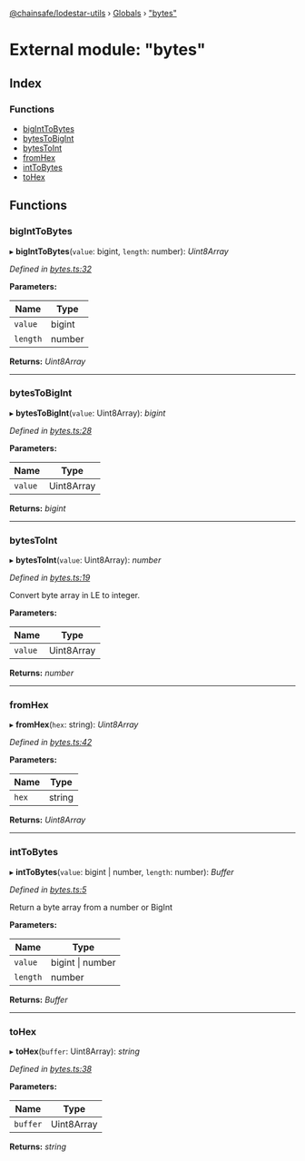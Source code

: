 [@chainsafe/lodestar-utils](../README.md) › [Globals](../globals.md) › ["bytes"](_bytes_.md)

# External module: "bytes"

## Index

### Functions

* [bigIntToBytes](_bytes_.md#biginttobytes)
* [bytesToBigInt](_bytes_.md#bytestobigint)
* [bytesToInt](_bytes_.md#bytestoint)
* [fromHex](_bytes_.md#fromhex)
* [intToBytes](_bytes_.md#inttobytes)
* [toHex](_bytes_.md#tohex)

## Functions

###  bigIntToBytes

▸ **bigIntToBytes**(`value`: bigint, `length`: number): *Uint8Array*

*Defined in [bytes.ts:32](https://github.com/ChainSafe/lodestar/blob/393d800/packages/lodestar-utils/src/bytes.ts#L32)*

**Parameters:**

Name | Type |
------ | ------ |
`value` | bigint |
`length` | number |

**Returns:** *Uint8Array*

___

###  bytesToBigInt

▸ **bytesToBigInt**(`value`: Uint8Array): *bigint*

*Defined in [bytes.ts:28](https://github.com/ChainSafe/lodestar/blob/393d800/packages/lodestar-utils/src/bytes.ts#L28)*

**Parameters:**

Name | Type |
------ | ------ |
`value` | Uint8Array |

**Returns:** *bigint*

___

###  bytesToInt

▸ **bytesToInt**(`value`: Uint8Array): *number*

*Defined in [bytes.ts:19](https://github.com/ChainSafe/lodestar/blob/393d800/packages/lodestar-utils/src/bytes.ts#L19)*

Convert byte array in LE to integer.

**Parameters:**

Name | Type |
------ | ------ |
`value` | Uint8Array |

**Returns:** *number*

___

###  fromHex

▸ **fromHex**(`hex`: string): *Uint8Array*

*Defined in [bytes.ts:42](https://github.com/ChainSafe/lodestar/blob/393d800/packages/lodestar-utils/src/bytes.ts#L42)*

**Parameters:**

Name | Type |
------ | ------ |
`hex` | string |

**Returns:** *Uint8Array*

___

###  intToBytes

▸ **intToBytes**(`value`: bigint | number, `length`: number): *Buffer*

*Defined in [bytes.ts:5](https://github.com/ChainSafe/lodestar/blob/393d800/packages/lodestar-utils/src/bytes.ts#L5)*

Return a byte array from a number or BigInt

**Parameters:**

Name | Type |
------ | ------ |
`value` | bigint &#124; number |
`length` | number |

**Returns:** *Buffer*

___

###  toHex

▸ **toHex**(`buffer`: Uint8Array): *string*

*Defined in [bytes.ts:38](https://github.com/ChainSafe/lodestar/blob/393d800/packages/lodestar-utils/src/bytes.ts#L38)*

**Parameters:**

Name | Type |
------ | ------ |
`buffer` | Uint8Array |

**Returns:** *string*
